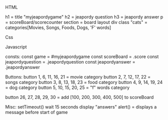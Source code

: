 HTML

h1 = title "myjeapordygame"
h2 = jeapordy question
h3 = jeapordy answer
p<span> = scoreBoard/scorecounter
section = board layout
div class "cats" = categories[Movies, Songs, Foods, Dogs, 'F' words]


Css








Javascript

consts:
const game = #myjeapordygame
const scoreBoard = .score
const jeapordyquestion = .jeapordyquestion
const jeapordyanswer = .jeapordyanswer



Buttons:
button 1, 6, 11, 16, 21 = movie category
button 2, 7, 12, 17, 22 = songs category
button 3, 8, 13, 18, 23 = food category
button 4, 9, 14, 19, 24 = dog category
button 5, 10, 15, 20, 25 = "f" words category

button 26, 27, 28, 29, 30 = add [100, 200, 300, 400, 500] to scoreBoard

Misc:
setTimeout() wait 15 seconds display "answers"
alert() = displays a message before start of game

